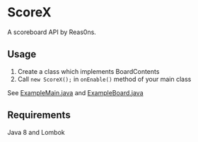 # ScoreX
A scoreboard API by Reas0ns.

## Usage
1. Create a class which implements BoardContents
2. Call `new ScoreX();` in `onEnable()` method of your main class

See [ExampleMain.java](../samadev/scrorex/example/ExampleMain.java) and [ExampleBoard.java](../samadev/scrorex/example/ExampleBoard.java)

## Requirements
Java 8 and Lombok
